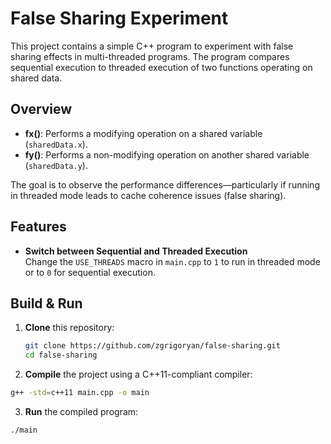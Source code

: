 # False Sharing Experiment

This project contains a simple C++ program to experiment with false sharing effects in multi-threaded programs. 
The program compares sequential execution to threaded execution of two functions operating on shared data.

## Overview

- **fx()**: Performs a modifying operation on a shared variable (`sharedData.x`).
- **fy()**: Performs a non-modifying operation on another shared variable (`sharedData.y`).

The goal is to observe the performance differences—particularly if running in threaded mode leads to cache coherence issues (false sharing).

## Features

- **Switch between Sequential and Threaded Execution**  
  Change the `USE_THREADS` macro in `main.cpp` to `1` to run in threaded mode or to `0` for sequential execution.

## Build & Run


1. **Clone** this repository:
   ```bash
   git clone https://github.com/zgrigoryan/false-sharing.git
   cd false-sharing
   ```

2. **Compile** the project using a C++11-compliant compiler:

  ```bash
  g++ -std=c++11 main.cpp -o main
  ```

3. **Run** the compiled program:
  ```bash
  ./main
  ```
